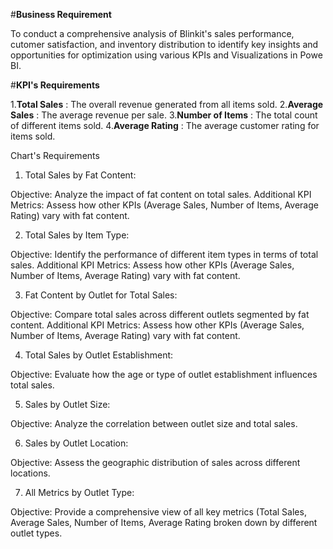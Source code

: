 #**Business Requirement**

To conduct a comprehensive analysis of Blinkit's sales performance, cutomer satisfaction, and inventory distribution to identify key insights and opportunities for optimization using various KPIs and Visualizations in Powe BI.

#**KPI's Requirements**

1.**Total Sales** : The overall revenue generated from all items sold.
2.**Average Sales** : The average revenue per sale.
3.**Number of Items** : The total count of different items sold.
4.**Average Rating** : The average customer rating for items sold.

Chart's Requirements

1. Total Sales by Fat Content:
   
Objective: Analyze the impact of fat content on total sales.
Additional KPI Metrics: Assess how other KPIs (Average Sales, Number of Items, Average Rating) vary with fat content.

2. Total Sales by Item Type:
   
Objective: Identify the performance of different item types in terms of total sales.
Additional KPI Metrics: Assess how other KPIs (Average Sales, Number of Items, Average Rating) vary with fat content.

3. Fat Content by Outlet for Total Sales:
   
Objective: Compare total sales across different outlets segmented by fat content.
Additional KPI Metrics: Assess how other KPIs (Average Sales, Number of Items, Average Rating) vary with fat content.

4. Total Sales by Outlet Establishment:
   
Objective: Evaluate how the age or type of outlet establishment influences total sales.

5. Sales by Outlet Size:
   
Objective: Analyze the correlation between outlet size and total sales.

6. Sales by Outlet Location:
   
Objective: Assess the geographic distribution of sales across different locations.

7. All Metrics by Outlet Type:
   
Objective: Provide a comprehensive view of all key metrics (Total Sales, Average Sales, Number of Items, Average Rating broken down by different outlet types.
